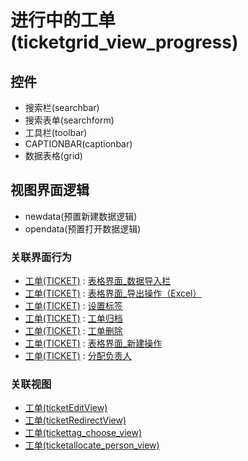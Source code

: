 # 进行中的工单(ticketgrid_view_progress)  <!-- {docsify-ignore-all} -->




<el-skeleton style="width:60%">
	<template #template>
		<div style="padding-bottom: 5px;">
			<div style="height:40px;display: flex;align-items: center;justify-content: space-between;">
				<el-tooltip content="页面标题">
					<el-skeleton-item variant="text" style="height:40px;"></el-skeleton-item>
				</el-tooltip>
				<el-tooltip content="搜索栏">
				    <el-skeleton-item variant="text" style="margin-left: 10px;height:40px;width:300px;"></el-skeleton-item>
				</el-tooltip>
				<el-skeleton style="width:250px;">
					<template #template>
						<el-tooltip content="工具栏">
							<div style="display: flex;align-items: center;justify-content:end">
								<el-skeleton-item variant="text" style="margin-left: 10px;height:40px;width:80px"></el-skeleton-item>
								<el-skeleton-item variant="text" style="margin-left: 10px;height:40px;width:80px"></el-skeleton-item>
								<el-skeleton-item variant="text" style="margin-left: 10px;height:40px;width:80px"></el-skeleton-item>
							</div>
						</el-tooltip>
					</template>
				</el-skeleton>
			</div>
		</div>
		<el-tooltip content="数据表格">
			<el-skeleton-item variant="p" style="height:300px"></el-skeleton-item>
		</el-tooltip>
	</template>
</el-skeleton>


## 控件
  * 搜索栏(searchbar)
  * 搜索表单(searchform)
  * 工具栏(toolbar)
  * CAPTIONBAR(captionbar)
  * 数据表格(grid)

## 视图界面逻辑
  * newdata(预置新建数据逻辑)
  * opendata(预置打开数据逻辑)


### 关联界面行为
  * [工单(TICKET)](module/ProdMgmt/Ticket) : [表格界面_数据导入栏](module/ProdMgmt/Ticket#界面行为)
  * [工单(TICKET)](module/ProdMgmt/Ticket) : [表格界面_导出操作（Excel）](module/ProdMgmt/Ticket#界面行为)
  * [工单(TICKET)](module/ProdMgmt/Ticket) : [设置标签](module/ProdMgmt/Ticket#界面行为)
  * [工单(TICKET)](module/ProdMgmt/Ticket) : [工单归档](module/ProdMgmt/Ticket#界面行为)
  * [工单(TICKET)](module/ProdMgmt/Ticket) : [工单删除](module/ProdMgmt/Ticket#界面行为)
  * [工单(TICKET)](module/ProdMgmt/Ticket) : [表格界面_新建操作](module/ProdMgmt/Ticket#界面行为)
  * [工单(TICKET)](module/ProdMgmt/Ticket) : [分配负责人](module/ProdMgmt/Ticket#界面行为)

### 关联视图
  * [工单(ticketEditView)](app/view/ticketEditView)
  * [工单(ticketRedirectView)](app/view/ticketRedirectView)
  * [工单(tickettag_choose_view)](app/view/tickettag_choose_view)
  * [工单(ticketallocate_person_view)](app/view/ticketallocate_person_view)

<script>
 const { createApp } = Vue
  createApp({
    data() {
      return {
        message: '!'
      }
    }
  }).use(ElementPlus).mount('#app')
</script>